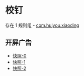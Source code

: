 # 校钉

存在 1 规则组 - [com.huiyou.xiaoding](/src/apps/com.huiyou.xiaoding.ts)

## 开屏广告

- [快照-0](https://i.gkd.li/import/12699825)
- [快照-1](https://i.gkd.li/import/12699822)
- [快照-2](https://i.gkd.li/import/12699790)
